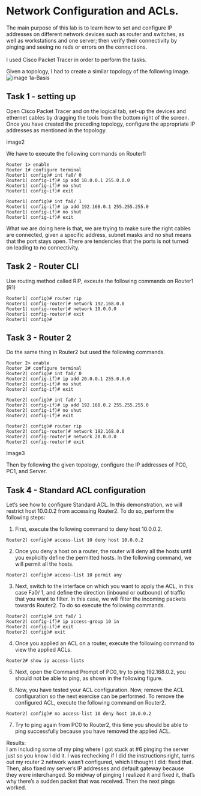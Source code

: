 # Network Configuration and ACLs.
The main purpose of this lab is to learn how to set and configure IP addresses on different network devices such as router and switches, as well as workstations and one server;
then verify their connectivity by pinging and seeing no reds or errors on the connections.<br /> <br />
I used Cisco Packet Tracer in order to perform the tasks. <br />

Given a topology, I had to create a similar topology of the following image. 
![image 1a-Basis](https://github.com/user-attachments/assets/c36881d2-15f7-4bcf-a2f5-b8bdf774e5b0)

## Task 1 - setting up
Open Cisco Packet Tracer and on the logical tab, set-up the devices and ethernet cables by dragging the tools from the bottom right of the screen.<br />
Once you have created the preceding topology, configure the appropriate IP addresses as mentioned in the topology. 

image2

We have to execute the following commands on Router1:
```
Router 1> enable
Router 1# configure terminal
Router1( config)# int fa0/ 0 
Router1( config-if)# ip add 10.0.0.1 255.0.0.0 
Router1( config-if)# no shut 
Router1( config-if)# exit 

Router1( config)# int fa0/ 1 
Router1( config-if)# ip add 192.168.0.1 255.255.255.0 
Router1( config-if)# no shut 
Router1( config-if)# exit

```
What we are doing here is that, we are trying to make sure the right cables are connected, given a specific address, subnet masks and no shut means that the port stays open.
There are tendencies that the ports is not turned on leading to no connectivity.

## Task 2 - Router CLI
Use routing method called RIP, exceute the following commands on Router1 (R1)
```
Router1( config)# router rip 
Router1( config-router)# network 192.168.0.0 
Router1( config-router)# network 10.0.0.0
Router1( config-router)# exit 
Router1( config)#
```
## Task 3 - Router 2
Do the same thing in Router2 but used the following commands. 
```
Router 2> enable
Router 2# configure terminal
Router2( config)# int fa0/ 0 
Router2( config-if)# ip add 20.0.0.1 255.0.0.0
Router2( config-if)# no shut 
Router2( config-if)# exit 

Router2( config)# int fa0/ 1 
Router2( config-if)# ip add 192.168.0.2 255.255.255.0 
Router2( config-if)# no shut 
Router2( config-if)# exit 

Router2( config)# router rip 
Router2( config-router)# network 192.168.0.0 
Router2( config-router)# network 20.0.0.0 
Router2( config-router)# exit
```
Image3

Then by following the given topology, configure the IP addresses of PC0, PC1, and Server.

## Task 4 - Standard ACL configuration

Let’s see how to configure Standard ACL. In this demonstration, we will restrict host 10.0.0.2 from accessing Router2. To do so, perform the following steps:
1.  First, execute the following command to deny host 10.0.0.2.
```
Router2( config)# access-list 10 deny host 10.0.0.2
```
2.  Once you deny a host on a router, the router will deny all the hosts until you explicitly define the permitted hosts. In the following command, we will permit all the hosts.
```
Router2( config)# access-list 10 permit any
```
3.  Next, switch to the interface on which you want to apply the ACL, in this case Fa0/ 1, and define the direction (inbound or outbound) of traffic that you want to filter. In this case, we will filter the incoming packets towards Router2. To do so execute the following commands.
```
Router2( config)# int fa0/ 1 
Router2( config-if)# ip access-group 10 in 
Router2( config-if)# exit 
Router2( config)# exit
```
4.  Once you applied an ACL on a router, execute the following command to view the applied ACLs.
```
Router2# show ip access-lists
 ```
5.  Next, open the Command Prompt of PC0, try to ping 192.168.0.2, you should not be able to ping, as shown in the following figure.


6.  Now, you have tested your ACL configuration. Now, remove the ACL configuration so the next exercise can be performed. To remove the configured ACL, execute the following command on Router2.
```
Router2( config)# no access-list 10 deny host 10.0.0.2
```
7.  Try to ping again from PC0 to Router2, this time you should be able to ping successfully because you have removed the applied ACL.

Results: <br />
I am including some of my ping where I got stuck at #6 pinging the server just so you know I did it. I was rechecking if I did the instructions right, turns out my router 2 network wasn’t configured, which I thought I did: fixed that. Then, also fixed my server’s IP addresses and default gateway because they were interchanged. So midway of pinging I realized it and fixed it, that’s why there’s a sudden packet that was received. Then the next pings worked.


